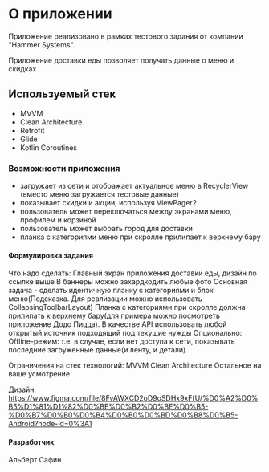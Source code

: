 # О приложении
Приложение реализовано в рамках тестового задания от компании "Hammer Systems".

Приложение доставки еды позволяет получать данные о меню и скидках.

## Используемый стек
- MVVM
- Clean Architecture
- Retrofit
- Glide
- Kotlin Coroutines

### Возможности приложения
- загружает из сети и отображает актуальное меню в RecyclerView (вместо меню загружается тестовые данные)
- показывает скидки и акции, используя ViewPager2
- пользователь может переключаться между экранами меню, профилем и корзиной
- пользователь может выбрать город для доставки
- планка с категориями меню при скролле прилипает к верхнему бару


#### Формулировка задания
Что надо сделать:
Главный экран приложения доставки еды, дизайн по ссылке выше
В баннеры можно захардкодить любые фото
Основная задача - сделать идентичную планку с категориями и блок меню(Подсказка. Для реализации можно использовать CollapsingToolbarLayout)
Планка с категориями при скролле должна прилипать к верхнему бару(для примера можно посмотреть приложение Додо Пицца).
В качестве API использовать любой открытый источник подходящий под текущие нужды
Опционально:
Offline-режим: т.е. в случае, если нет доступа к сети, показывать последние загруженные данные(и ленту, и детали).

Ограничения на стек технологий:
MVVM
Clean Architecture
Остальное на ваше усмотрение


Дизайн:
https://www.figma.com/file/8FvAWXCD2oD9oSDHx9xFfU/%D0%A2%D0%B5%D1%81%D1%82%D0%BE%D0%B2%D0%BE%D0%B5-%D0%B7%D0%B0%D0%B4%D0%B0%D0%BD%D0%B8%D0%B5-Android?node-id=0%3A1

#### Разработчик
Альберт Сафин
